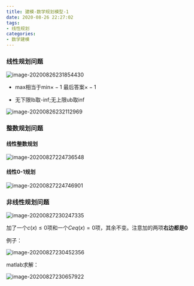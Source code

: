 ```yaml
---
title: 建模-数学规划模型-1
date: 2020-08-26 22:27:02
tags:
- 线性规划
categories:
- 数学建模
---
```




### 线性规划问题

<!--more-->

![image-20200826231854430](https://ericblog.oss-cn-beijing.aliyuncs.com/img/image-20200826231854430.png)

- max相当于min$\times -1$ 最后答案$\times -1$

- 无下限lb取-inf;无上限ub取inf

![image-20200826232112969](https://ericblog.oss-cn-beijing.aliyuncs.com/img/image-20200826232112969.png)

### 整数规划问题

#### 线性整数规划

![image-20200827224736548](https://ericblog.oss-cn-beijing.aliyuncs.com/img/image-20200827224736548.png)

#### 线性0-1规划

![image-20200827224746901](https://ericblog.oss-cn-beijing.aliyuncs.com/img/image-20200827224746901.png)

### 非线性规划问题

![image-20200827230247335](https://ericblog.oss-cn-beijing.aliyuncs.com/img/image-20200827230247335.png)

加了一个$c(x)\leq0$项和一个$Ceq(x)=0$项，其余不变。注意加的两项**右边都是0**

例子：

![image-20200827230452356](https://ericblog.oss-cn-beijing.aliyuncs.com/img/image-20200827230452356.png)

matlab求解：

![image-20200827230657922](https://ericblog.oss-cn-beijing.aliyuncs.com/img/image-20200827230657922.png)